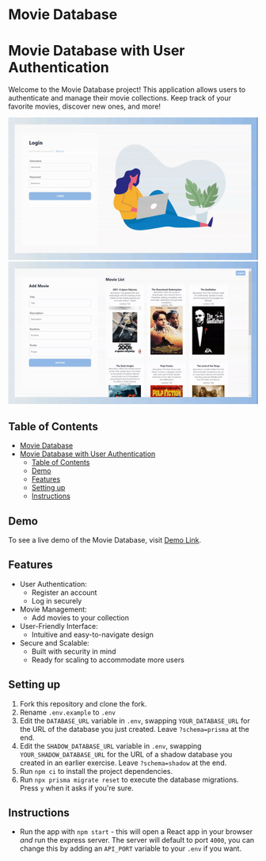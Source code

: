 # Movie Database

# Movie Database with User Authentication

Welcome to the Movie Database project! This application allows users to authenticate and manage their movie collections. Keep track of your favorite movies, discover new ones, and more!


![Login](https://github.com/carolarruda/movieDb/blob/main/src/gifs/login.gif?raw=true)
![addMovie](https://github.com/carolarruda/movieDb/blob/main/src/gifs/addMovie.gif?raw=true)

## Table of Contents
- [Movie Database](#movie-database)
- [Movie Database with User Authentication](#movie-database-with-user-authentication)
  - [Table of Contents](#table-of-contents)
  - [Demo](#demo)
  - [Features](#features)
  - [Setting up](#setting-up)
  - [Instructions](#instructions)

## Demo

To see a live demo of the Movie Database, visit [Demo Link](#https://movie-db-seven-chi.vercel.app/).

## Features

- User Authentication:
  - Register an account
  - Log in securely
- Movie Management:
  - Add movies to your collection
- User-Friendly Interface:
  - Intuitive and easy-to-navigate design
- Secure and Scalable:
  - Built with security in mind
  - Ready for scaling to accommodate more users

## Setting up

1. Fork this repository and clone the fork.
2. Rename `.env.example` to `.env`
3. Edit the `DATABASE_URL` variable in `.env`, swapping `YOUR_DATABASE_URL` for the URL of the database you just created. Leave `?schema=prisma` at the end.
4. Edit the `SHADOW_DATABASE_URL` variable in `.env`, swapping `YOUR_SHADOW_DATABASE_URL` for the URL of a shadow database you created in an earlier exercise. Leave `?schema=shadow` at the end.
5. Run `npm ci` to install the project dependencies.
6. Run `npx prisma migrate reset` to execute the database migrations. Press `y` when it asks if you're sure.

## Instructions

- Run the app with `npm start` - this will open a React app in your browser *and* run the express server. The server will default to port `4000`, you can change this by adding an `API_PORT` variable to your `.env` if you want.

